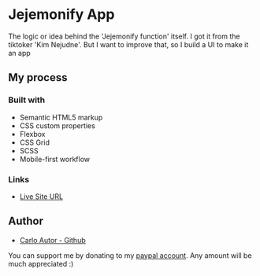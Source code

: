 # Jejemonify App

The logic or idea behind the 'Jejemonify function' itself. I got it from the tiktoker 'Kim Nejudne'. But I want to improve that, so I build a UI to make it an app

## My process

### Built with

-   Semantic HTML5 markup
-   CSS custom properties
-   Flexbox
-   CSS Grid
-   SCSS
-   Mobile-first workflow

### Links

-   [Live Site URL](https://a14313.github.io/jejemonify-app/dist)

## Author

-   [Carlo Autor - Github](https://github.com/A14313)

You can support me by donating to my [paypal account](https://www.paypal.me/carloautor). Any amount will be much appreciated :)
